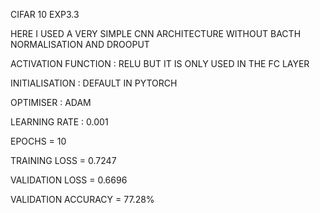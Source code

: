 CIFAR 10 EXP3.3

HERE I USED A VERY SIMPLE CNN ARCHITECTURE WITHOUT BACTH NORMALISATION AND DROOPUT 

ACTIVATION FUNCTION : RELU BUT IT IS ONLY USED IN THE FC LAYER

INITIALISATION : DEFAULT IN PYTORCH

OPTIMISER :  ADAM

LEARNING RATE : 0.001

EPOCHS = 10

TRAINING LOSS = 0.7247 

VALIDATION LOSS = 0.6696 

VALIDATION ACCURACY = 77.28%

